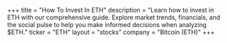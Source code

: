 +++
title = "How To Invest In ETH"
description = "Learn how to invest in ETH with our comprehensive guide. Explore market trends, financials, and the social pulse to help you make informed decisions when analyzing $ETH."
ticker = "ETH"
layout = "stocks"
company = "Bitcoin (ETH)"
+++

